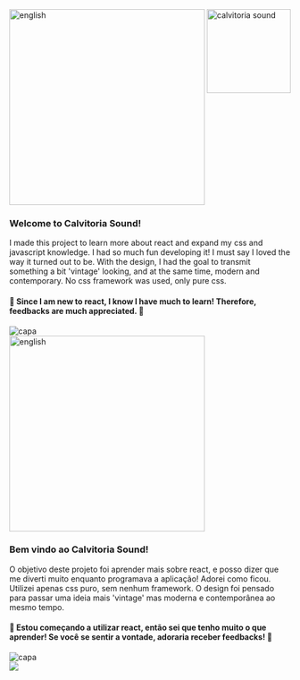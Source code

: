 <div style="display: inline_block">    
  <img align="right" alt="calvitoria sound"  width="150px" src="https://user-images.githubusercontent.com/95686401/169878037-e7dc1476-572a-4350-8014-55b4db3f468b.png" />   
</div>

<div>
   <img align="center" alt="english" width="350px" src="https://user-images.githubusercontent.com/95686401/169879104-8cccb41d-2131-4d1a-b55f-94dc55d381f3.png" />
</div>

### Welcome to Calvitoria Sound! 
I made this project to learn more about react and expand my css and javascript knowledge. I had so much fun developing it! I must say I loved the way it turned out to be. With the design, I had the goal to transmit something a bit 'vintage' looking, and at the same time, modern and contemporary. No css framework was used, only pure css.
#### 🚀 Since I am new to react, I know I have much to learn! Therefore, feedbacks are much appreciated. 🚀

<div>
   <img align="center" alt="capa" src="https://user-images.githubusercontent.com/95686401/169884482-ae274d8f-b6a6-4815-ac36-42dcbe966bd5.gif" />
</div>

<div>
   <img align="center" alt="english" width="350px" src="https://user-images.githubusercontent.com/95686401/169879989-9ad48184-e2d2-407c-a2d0-6de98aa945ca.png" />
</div>

### Bem vindo ao Calvitoria Sound! 
O objetivo deste projeto foi aprender mais sobre react, e posso dizer que me diverti muito enquanto programava a aplicação! Adorei como ficou. Utilizei apenas css puro, sem nenhum framework. O design foi pensado para passar uma ideia mais 'vintage' mas moderna e contemporânea ao mesmo tempo. 
#### 🚀 Estou começando a utilizar react, então sei que tenho muito o que aprender! Se você se sentir a vontade, adoraria receber feedbacks! 🚀
<div>

<div>
   <img align="center" alt="capa" src="https://user-images.githubusercontent.com/95686401/175836543-7ef72fb9-db77-42bd-ba76-e120a61b43a5.png" />
</div>
<a href="https://www.linkedin.com/in/vitoria-meinerz/" target="_blank"><img src="https://img.shields.io/badge/-LinkedIn-0ba2be?style=for-the-badge&logo=linkedin&logoColor=white" target="_blank"></a>
